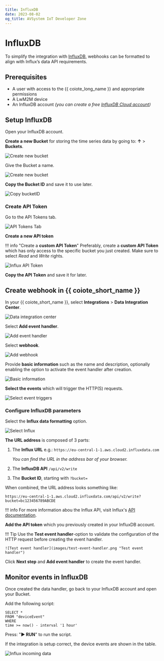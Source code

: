 ```yaml
---
title: InfluxDB
date: 2023-08-02
og_title: AVSystem IoT Developer Zone
---
```


# InfluxDB

To simplify the integration with [InfluxDB](https://www.influxdata.com/), webhooks can be formatted to align with Influx’s data API requirements. 

## Prerequisites

* A user with access to the {{ coiote_long_name }} and appropriate permissions
* A LwM2M device
* An InfluxDB account *(you can create a free [InfluxDB Cloud account](https://www.influxdata.com/get-influxdb/))*


## Setup InfluxDB

Open your InfluxDB account.

**Create a new Bucket** for storing the time series data by going to: **↑** > **Buckets**.

![Create new bucket](images/influx-buckets.png "Create new bucket")

Give the Bucket a name.

![Create new bucket](images/influx-create_bucket2.png "Create new bucket")

**Copy the Bucket ID** and save it to use later.

![Copy bucketID](images/influx-copy-bucketID.png "Copy bucketID")

### Create API Token

Go to the API Tokens tab.

![API Tokens Tab](images/api-tokens.png "API Tokens Tab")

**Create a new API token**

!!! info "Create a **custom API Token**"
    Preferably, create a **custom API Token** which has only access to the specific bucket you just created. Make sure to select *Read* and *Write* rights.

![Influx API Token](images/influx-api-token.png "Influx API Token")

**Copy the API Token** and save it for later.

## Create webhook in {{ coiote_short_name }}

In your {{ coiote_short_name }}, select **Integrations** > **Data Integration Center**.

![Data integration center](images/data-integration-center.png "Data Integration Center")

Select **Add event handler**.

![Add event handler](images/add-event-handler.png "Add event handler")

Select **webhook**.

![Add webhook](images/webhook.png "Add webhook")

Provide **basic information** such as the name and description, optionally enabling the option to activate the event handler after creation.  

![Basic information](images/basic-information.png "Provide basic information")

**Select the events** which will trigger the HTTP(S) requests.

![Select event triggers](images/events.png "Select event triggers")

### Configure InfluxDB parameters

Select the **Influx data formatting** option.

![Select Influx](images/influx-data-formatting.png "Select Influx")

**The URL address** is composed of 3 parts:

1. The **Influx URL** e.g.: `https://eu-central-1-1.aws.cloud2.influxdata.com` 

    *You can find the URL in the address bar of your browser.*

2. The **InfluxDB API** `/api/v2/write` 
3. The **Bucket ID**, starting with `?bucket=`

When combined, the URL address looks something like: 

```
https://eu-central-1-1.aws.cloud2.influxdata.com/api/v2/write?bucket=bc123456789ABCDE
```

!!! info
    For more information abou the Influx API, visit Influx's [API documentation](https://docs.influxdata.com/influxdb/v2.7/api/). 

**Add the API token** which you previously created in your InfluxDB account.


!!! Tip
    Use the **Test event handler**-option to validate the configuration of the HTTP request before creating the event handler.

    ![Test event handler](images/test-event-handler.png "Test event handler")
    

Click **Next step** and **Add event handler** to create the event handler.


## Monitor events in InfluxDB

Once created the data handler, go back to your InfluxDB account and open your Bucket.

Add the following script:

```
SELECT *
FROM "deviceEvent"
WHERE
time >= now() - interval '1 hour'
```

Press: "**► RUN**" to run the script.

If the integration is setup correct, the device events are shown in the table.

![Influx incoming data](images/influx-incoming-data.png "Influx incoming data")
